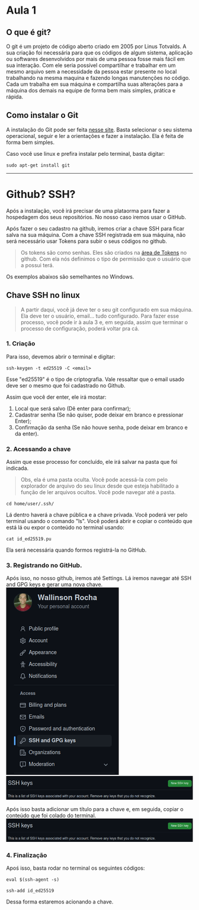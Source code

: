 # Aula 1

## O que é git?
O git é um projeto de código aberto criado em 2005 por Linus Totvalds. A sua criação foi necessária para que os códigos de algum sistema, aplicação ou softwares desenvolvidos por mais de uma pessoa fosse mais fácil em sua interação. Com ele seria possível compartilhar e trabalhar em um mesmo arquivo sem a necessidade da pessoa estar presente no local trabalhando na mesma maquina e fazendo longas manutenções no código. Cada um trabalha em sua máquina e compartilha suas alterações para a máquina dos demais na equipe de forma bem mais simples, prática e rápida.

## Como instalar o Git
A instalação do Git pode ser feita [nesse site](https://git-scm.com/downloads). Basta selecionar o seu sistema operacional, seguir e ler a orientações e fazer a instalação. Ela é feita de forma bem simples.

Caso você use linux e prefira instalar pelo terminal, basta digitar:
```
sudo apt-get install git
```

---

# Github? SSH?
Após a instalação, você irá precisar de uma plataorma para fazer a hospedagem dos seus repositórios. No nosso caso iremos usar o GitHub.

Após fazer o seu cadastro na github, iremos criar a chave SSH para ficar salva na sua máquina. Com a chave SSH registrada em sua máquina, não será necessário usar Tokens para subir o seus códigos no github.
> Os tokens são como senhas. Eles são criados na [área de Tokens](https://github.com/settings/tokens) no github. Com ela nós definimos o tipo de permissão que o usuário que a possui terá.

Os exemplos abaixos são semelhantes no Windows.

## Chave SSH no linux
> A partir daqui, você já deve ter o seu git configurado em sua máquina. Ela deve ter o usuário, email... tudo configurado. Para fazer esse processo, você pode ir à aula 3 e, em seguida, assim que terminar o processo de configuração, poderá voltar pra cá.

### 1. Criação
Para isso, devemos abrir o terminal e digitar:
```
ssh-keygen -t ed25519 -C <email>
```
Esse "ed25519" é o tipo de criptografia. Vale ressaltar que o email usado deve ser o mesmo que foi cadastrado no Github.

Assim que você der enter, ele irá mostar:
1. Local que será salvo (Dê enter para confirmar);
2. Cadastrar senha (Se não quiser, pode deixar em branco e pressionar Enter);
3. Confirmação da senha (Se não houve senha, pode deixar em branco e da enter).

### 2. Acessando a chave

Assim que esse processo for concluído, ele irá salvar na pasta que foi indicada.
> Obs, ela é uma pasta oculta. Você pode acessá-la com pelo explorador de arquivo do seu linux desde que esteja habilitado a função de ler arquivos ocultos.
Você pode navegar até a pasta.
```
cd home/user/.ssh/
```

Lá dentro haverá a chave pública e a chave privada. Você poderá ver pelo terminal usando o comando "ls".
Você poderá abrir e copiar o conteúdo que está lá ou expor o conteúdo no terminal usando:
```
cat id_ed25519.pu
```
Ela será necessária quando formos registrá-la no GitHub.

### 3. Registrando no GitHub.
Após isso, no nosso github, iremos até Settings. Lá iremos navegar até SSH and GPG keys e gerar uma nova chave.
![Demonstração de onde está a parte de SSH](./Fotos/ssh.png)
![Área para adicionar a nova chave](./Fotos/ssh2.png)

Após isso basta adicionar um título para a chave e, em seguida, copiar o conteúdo que foi colado do terminal.
![Área de título e área para o conteúdo criptografado](./Fotos/ssh2.png)

### 4. Finalização
Apoś isso, basta rodar no terminal os seguintes códigos:
```
eval $(ssh-agent -s)
```
```
ssh-add id_ed25519
```

Dessa forma estaremos acionando a chave.
